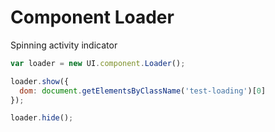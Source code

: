 Component Loader
===================

Spinning activity indicator


```javascript
var loader = new UI.component.Loader();

loader.show({
  dom: document.getElementsByClassName('test-loading')[0]
});

loader.hide();
```
